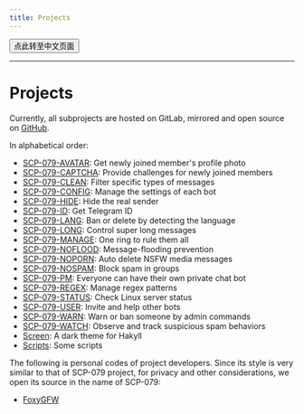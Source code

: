 ```yaml
---
title: Projects
---
```


<button onmouseover="PlaySound('totop1')" onmouseout="StopSound('totop1')" onclick="window.location.href = '/projects-zh/';" class="zh">点此转至中文页面</button>

---

# Projects

Currently, all subprojects are hosted on GitLab, mirrored and open source on [GitHub](https://github.com/scp-079).

In alphabetical order:

- [SCP-079-AVATAR](https://github.com/scp-079/scp-079-avatar): Get newly joined member's profile photo
- [SCP-079-CAPTCHA](https://github.com/scp-079/scp-079-captcha): Provide challenges for newly joined members
- [SCP-079-CLEAN](https://github.com/scp-079/scp-079-clean): Filter specific types of messages
- [SCP-079-CONFIG](https://github.com/scp-079/scp-079-config): Manage the settings of each bot
- [SCP-079-HIDE](https://github.com/scp-079/scp-079-hide): Hide the real sender
- [SCP-079-ID](https://github.com/scp-079/scp-079-id): Get Telegram ID
- [SCP-079-LANG](https://github.com/scp-079/scp-079-lang): Ban or delete by detecting the language
- [SCP-079-LONG](https://github.com/scp-079/scp-079-long): Control super long messages
- [SCP-079-MANAGE](https://github.com/scp-079/scp-079-manage): One ring to rule them all
- [SCP-079-NOFLOOD](https://github.com/scp-079/scp-079-noflood): Message-flooding prevention
- [SCP-079-NOPORN](https://github.com/scp-079/scp-079-noporn): Auto delete NSFW media messages
- [SCP-079-NOSPAM](https://github.com/scp-079/scp-079-nospam): Block spam in groups
- [SCP-079-PM](https://github.com/scp-079/scp-079-pm): Everyone can have their own private chat bot
- [SCP-079-REGEX](https://github.com/scp-079/scp-079-regex): Manage regex patterns
- [SCP-079-STATUS](https://github.com/scp-079/scp-079-status): Check Linux server status
- [SCP-079-USER](https://github.com/scp-079/scp-079-user): Invite and help other bots
- [SCP-079-WARN](https://github.com/scp-079/scp-079-warn): Warn or ban someone by admin commands
- [SCP-079-WATCH](https://github.com/scp-079/scp-079-watch): Observe and track suspicious spam behaviors
- [Screen](https://github.com/scp-079/screen): A dark theme for Hakyll
- [Scripts](https://github.com/scp-079/scripts): Some scripts

The following is personal codes of project developers. Since its style is very similar to that of SCP-079 project, for privacy and other considerations, we open its source in the name of SCP-079:

- [FoxyGFW](https://github.com/scp-079/foxygfw)

<audio src="/audio/page/projects.ogg" autoplay></audio>
